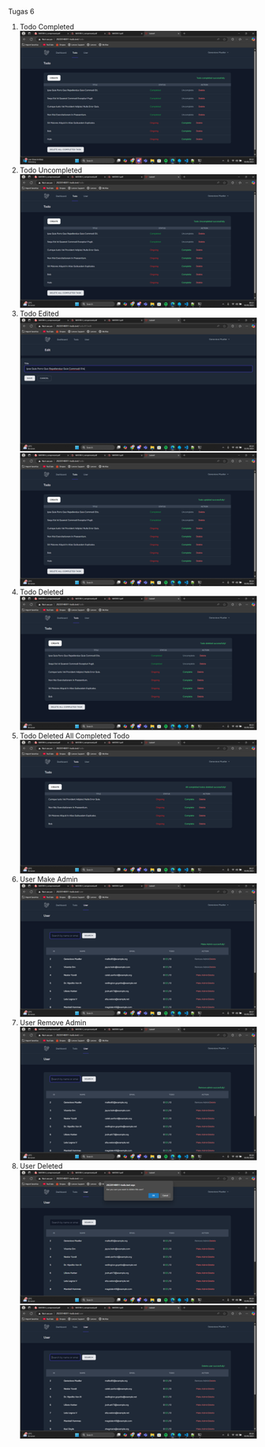 Tugas 6

1. Todo Completed
![alt text](Screenshot/tugas6/Todo-Completed.png)
2. Todo Uncompleted 
![alt text](Screenshot/tugas6/Todo-Uncompleted.png)
3. Todo Edited 
![alt text](Screenshot/tugas6/Todo-Edit.png)
![alt text](Screenshot/tugas6/Todo-Update-completed.png)
4. Todo Deleted 
![alt text](Screenshot/tugas6/Todo-delete-completed.png)
5. Todo Deleted All Completed Todo
![alt text](Screenshot/tugas6/Todo-Deleteallcompleted.png)
6. User Make Admin  
![alt text](Screenshot/tugas6/User-Makeadmin.png)
7. User Remove Admin 
![alt text](Screenshot/tugas6/User-RemoveAdmin.png)
8. User Deleted
![alt text](Screenshot/tugas6/User-delete-notif.png)
![alt text](Screenshot/tugas6/UserDelete-completed.png)